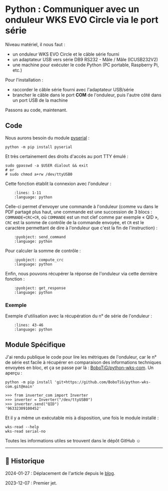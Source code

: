 # Python : Communiquer avec un onduleur WKS EVO Circle via le port série

Niveau matériel, il nous faut :

- un onduleur WKS EVO Circle et le câble série fourni
- un adaptateur USB vers série DB9 RS232 - Mâle / Mâle (ICUSB232V2)
- une machine pour exécuter le code Python (PC portable, Raspberry Pi, etc.)

Pour l'installation :

- raccorder le câble série fourni avec l'adaptateur USB/série
- brancher le câble dans le port **COM** de l'onduleur, puis l'autre côté dans un port USB de la machine

Passons au code, maintenant.

## Code

Nous aurons besoin du module [pyserial](https://pypi.org/project/pyserial) :

```{code-block} shell
python -m pip install pyserial
```

Et très certainement des droits d'accès au port TTY émulé :

```{code-block} shell
sudo gpasswd -a $USER dialout && exit
# or
# sudo chmod a+rw /dev/ttyUSB0
```

Cette fonction établit la connexion avec l'onduleur :

```{literalinclude} snippets/python-communication-onduleur-wks-eko.py
    :lines: 1-11
    :language: python
```

Celle-ci permet d'envoyer une commande à l'onduleur (comme vu dans le PDF partagé plus haut, une commande est une succession de 3 blocs : `COMMANDE+CRC+CR`, où `COMMANDE` est un mot clef comme par exemple « QID », `CRC` est la somme de contrôle de la commande envoyée, et `CR` est le caractère permettant de dire à l'onduleur que c'est la fin de l'instruction) :

```{literalinclude} snippets/python-communication-onduleur-wks-eko.py
    :pyobject: send_command
    :language: python
```

Pour calculer la somme de contrôle :

```{literalinclude} snippets/python-communication-onduleur-wks-eko.py
    :pyobject: compute_crc
    :language: python
```

Enfin, nous pouvons récupérer la réponse de l'onduleur via cette dernière fonction :

```{literalinclude} snippets/python-communication-onduleur-wks-eko.py
    :pyobject: get_response
    :language: python
```

### Exemple

Exemple d'utilisation avec la récupération du n° de série de l'onduleur :

```{literalinclude} snippets/python-communication-onduleur-wks-eko.py
    :lines: 43-46
    :language: python
```

## Module Spécifique

J'ai rendu publique le code pour lire les métriques de l'onduleur, car le n° de série est facile à récupérer en comparaison des informations techniques envoyées en bloc, et ça se passe par là : [BoboTiG/python-wks-com](https://github.com/BoboTiG/python-wks-com). Un aperçu :

```{code-block} shell
python -m pip install 'git+https://github.com/BoboTiG/python-wks-com.git@main'
```

```{code-block} python
>>> from inverter_com import Inverter
>>> inverter = Inverter("/dev/ttyUSB0")
>>> inverter.send("QID")
'96332309100452'
```

Et il y a même un exécutable mis à disposition, une fois le module installé :

```{code-block} shell
wks-read --help
wks-read serial-no
```

Toutes les informations utiles se trouvent dans le dépôt GitHub ☺

---

## 📜 Historique

2024-01-27
: Déplacement de l'article depuis le [blog](https://www.tiger-222.fr/?d=2023/12/07/21/34/37-python-communiquer-avec-un-onduleur-wks-evo-circle-via-le-port-serie).

2023-12-07
: Premier jet.
